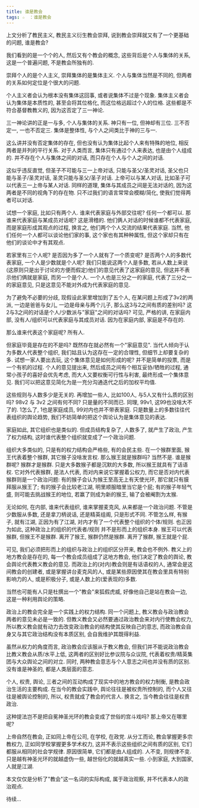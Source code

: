 ```yaml
---
title: 谁是教会
tags: ☆　：谁是教会
---
```


上文分析了教民主义, 教民主义衍生教会崇拜, 说到教会崇拜就又有了一个更基础的问题, 谁是教会?

我们看到的是一个个的人, 然后又有个教会的概念, 这些背后是个人与集体的关系, 这是一个普遍问题, 不是教会所独有的.

崇拜个人的是个人主义, 崇拜集体的是集体主义. 个人与集体当然是不同的, 但两者的关系如何定位是个很大的问题.

个人主义者会认为根本没有集体这回事, 或者说集体不过是个现象.
集体主义者会认为集体是本质性的, 甚至会将其位格化, 而这位格远超过个人的位格.
这些都是不符合基督教教义的, 因为这否定了三一神论.

三一神论讲的正是一与多, 个人与集体的关系. 神只有一位, 但神却有三位. 三不否定一, 一也不否定三. 集体是整体性, 与个人之间类比于神的三与一.

这么讲并没有否定集体的存在, 但也没有认为集体比起个人来有特殊的地位, 相反两者是并列的平行关系. 对于人类而言, 集体只有通过个人来表达, 也是由个人组成的. 并不存在个人与集体之间的对话, 而只存在个人与个人之间的对话.

这似乎违反直觉, 但圣子不可能与三一上帝对话, 只能与圣父/圣灵对话, 圣父也只能与圣子/圣灵对话, 圣灵只能与圣父/圣子对话. 上帝可以与某人对话, 比如圣子可以代表三一上帝与某人对话. 同样的道理, 集体与其成员之间是无法对话的, 因为这两者是不同的视角下的存在物. 只不过我们的语言常常会模糊/简化, 使我们觉得两者可以对话.

试想一个家庭, 比如只有两个人. 谁来代表家庭与外部交往呢? 任何一个都可以. 那谁来代表家庭与某成员对话呢? 这是滑稽的. 他们俩人对话的时候谁都不代表家庭, 而是家庭形成其观点的过程, 换言之, 他们两个个人交流的结果代表家庭. 当然, 他们任何一个人都可以谈论他们家的事, 这个家也有其种种属性, 但这个家却只有在他们的谈论中才有其观点.

若家里有三个人呢? 是否因为多了一个人就有了一个质变呢? 是否两个人的多数代表家庭, 一个人是少数就是个人呢? 我们只能说这两个人是多数, 若从人数上来说(这原则只是出于讨论的方便而假定)他们的意见代表了这家庭的意见, 但这并不表示他们俩就是家庭, 而另一个是个人. 一个人也是三分之一的家庭, 代表了三分之一的家庭意见, 只是这意见不能对外成为代表家庭的意见.

为了避免不必要的分歧, 现假设此家里增加到了五个人, 在某问题上形成了3v2的两派, 一边是爸爸与女儿, 一边是母亲与两个儿子, 那么这3与2之间有质的差别吗? 这2与3之间的对话是个人/少数派与"家庭"之间的对话吗? 可见, 严格的讲, 在家庭内部, 没有人/组织可以代表家庭与其成员对话. 因为在家庭内部, 家庭是不存在的.

那么谁来代表这个家庭呢? 所有人.

但家庭毕竟是存在的不是吗? 既然存在就必然有一个"家庭意见". 当代人倾向于认为多数人代表整个组织, 我们姑且认为这存在一定的合理性, 但细节上却要复杂的多. 试想一家人要出去玩, 这个集体意见是如何形成的呢? 并不是简单的投票, 而是一个有机的过程. 个人的意见提出来, 然后成员之间有个相互妥协/牺牲的过程, 通常小孩子的喜好会优先考虑, 而大人又要权衡可行性与利害, 最终形成一个集体意见. 我们可以把这意见简化为是一充分沟通迭代之后的加权平均值.

这些规则与人数多少是无关的. 再增加一些人, 比如100人, 与5人又有什么质的区别吗? 98v2 与 3v2 之间有何不同? 只是量的不同而已. 同理, 99v1, 这99也没啥大不了的. 1怎么了, 1也是家庭成员, 99对内也并不带表家庭. 只是数量上的多数往往代表组织的舆论趋势, 我们不妨简单的把这个舆论认为是集体意见的表达.

家庭如此, 其它组织也是类似的. 但成员结构复杂了, 人数多了, 就产生了政治, 产生了权力结构, 这时谁代表整个组织就变成了一个政治问题.

组织大多类似的, 只是有的权力结构会严格些, 有的会民主些. 在一个猴群里面, 猴王代表着整个猴群, 其它猴子没啥发言权. 那么猴王就是猴群吗? 当然不是. 谁是猴群呢? 猴群才是猴群. 只是大多数猴子都是沉默的大多数, 所以猴王就具有了话语权. 它对外代表猴群, 是法人代表, 而对内来说它掌握着公权力, 而它是否对内代表猴群则是一个政治问题: 有的猴子会认为猴王至高无上有天使光环, 那它就只有膜拜服从猴王了; 有的猴子会比较老江湖, 明里顺服暗里当它是个屁; 有的猴子年轻气盛, 则可能去挑战猴王的地位, 若赢了则成为新的猴王, 输了会被阉割为太猴.

无论如何, 在内部, 谁来代表组织, 谁来掌握麦克风, 从来都是一个政治问题. 不管是少数服从多数, 还是拿刀柄说话, 还是精英组阁, 只是形式不同. 不管怎么样, 有猴子, 就有江湖, 正因为有了江湖, 对内才有了一个代表整个组织的个体/规则. 也正因为如此, 这种政治上的组织的代表者/规则 并不是形而上的组织本身. 猴王可以代表猴群, 但猴王不是猴群. 离开了猴王, 猴群仍然是猴群. 离开了猴群, 猴王就是个屁.

可见, 我们必须把形而上的组织与政治上的组织区分开来, 教会也不例外. 教义上的地方教会是存在的, 每一个教会成员组成了这地方教会, 他们决定了教会的舆论, 教会舆论代表教义教会的意见. 而政治上的(对内)教会则是有话语权的人, 通常会是这间教会的创建者, 或是掌握讲台麦克风的人, 或是某些原因使其在教会里具有特别影响力的人, 或是积极分子, 或是人数上的(爱表现的)多数.

当然也可能有人只是杜撰出一个"教会"来狐假虎威, 好像他自己是站在教会一边, 这是一种利用舆论的策略.

政治上的教会完全是一个实践上的权力结构. 同一个问题上, 教义教会与政治教会两者的意见未必是一致的. 但教义教会又必然要通过政治教会来对内行使教会权力, 所以教义教会就有动力去改变政治教会的结构使其反映自己的意志, 而政治教会自身又与其它政治结构没有本质区别, 会自我维护其既得利益.

虽然从权力的角度而言, 政治教会应该服从于教义教会, 但我们并不能说政治教会比教义教会从质/水平上低, 这两者的区别好比参议院与众议院, 代表着权贵/精英集团与大众舆论之间的对立. 同时, 两种教会意志与个人意志之间也并没有质的区别. 没有谁是神圣的, 都是人类层面的意志.

个人, 权贵, 舆论, 三者之间的互动构成了现实中的地方教会的权力制衡, 是教会政治生活的主要构成. 在当今的教会实践中, 舆论往往是被权贵所控制的, 而个人又往往是被舆论控制的, 所以, 权贵就成了教会的代言人. 换言之, 当今教会往往是权贵政治.

这种提法岂不是把自冕神圣光环的教会变成了世俗的宫斗戏吗? 那上帝又在哪里呢?

上帝自然在教会, 正如同上帝在公司, 在学校, 在政党. 从分工而论, 教会掌握更多宗教权力, 正如同学校掌握更多学术权力, 这并不表示这些组织之间有质的区别, 它们都服从相同的社会学规律. 原因很简单, 它们都是由人组成的. 人不变, 则规律不变. 只是越有神圣光环的就越虚伪一些, 越世俗化的就越真实一些. 小到家庭, 大到国家, 人就是江湖.

本文仅仅是分析了"教会"这一名词的实际构成, 属于政治观察, 并不代表本人的政治观点.

待续...
